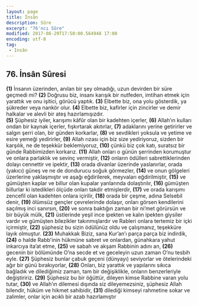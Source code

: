 ```yaml
---
layout: page
title: İnsân
description: Sûre
excerpt: "76'ncı Sûre"
modified: 2017-08-29T17:50:00.564948 17:00
encoding: utf-8
tag: 
 - Insân
---
```


## 76. İnsân Sûresi

**(1)** İnsanın üzerinden, anılan bir şey olmadığı, uzun devirden bir süre geçmedi mi?
**(2)** Doğrusu biz, insanı karışık bir nutfeden, imtihan etmek için yarattık ve onu işitici, görücü yaptık. 
**(3)** Elbette biz, ona yolu gösterdik, ya şükreder veya nankör olur.
**(4)** Elbette biz, kafirler için zincirler ve demir halkalar ve alevli bir ateş hazırlamışızdır.	
**(5)** Şüphesiz iyiler, karışımı kâfûr olan bir kadehten içerler,
**(6)** Allah’ın kulları ondan bir kaynak içerler, fışkırtarak akıtırlar,
**(7)** adaklarını yerine getirirler ve salgın şerri olan, bir günden korkarlar, 
**(8)** ve sevdikleri yoksula ve yetime ve esire yemeği yedirirler,
**(9)** Allah rızası için biz size yediriyoruz, sizden bir karşılık, ne de teşekkür beklemiyoruz,
****(10)**** çünkü biz çok katı, suratsız bir günde Rabbimizden korkarız.
****(11)**** Allah onları o günün şerrinden korumuştur ve onlara parlaklık ve sevinç vermiştir, 
****(12)**** onların ödülleri sabrettiklerinden dolayı cennettir ve ipektir,
****(13)**** orada divanlar üzerinde yaslanırlar, orada (yakıcı) güneş ve ne de dondurucu soğuk görmezler,
****(14)**** ve onun gölgeleri üzerlerine yaklaşmıştır ve aşağı eğdirilerek, meyvaları eğdirilmiştir, 
****(15)**** ve gümüşten kaplar ve billur olan kupalar yanlarında dolaştırılır, 
****(16)**** gümüşten billurlar ki istedikleri ölçüde onları takdir etmişlerdir,
****(17)**** ve orada karışımı zencefil olan kadehten onlara içirilir, 
****(18)**** orada bir çeşme, adına Selsebil denir,
****(19)**** ölümsüz gençler çevrelerinde dolaşır, onları görsen kendilerini saçılmış inci sanırsın, 
****(20)**** ve sonra baktığın zaman bir ni’met görürsün ve bir büyük mülk,
****(21)**** üstlerinde yeşil ince ipekten ve kalın ipekten giysiler vardır 
 ve gümüşten bilezikler takınmışlardır ve Rableri onlara tertemiz bir içki içirmiştir,
****(22)**** şüphesiz bu sizin ödülünüz oldu ve çalışmanız, teşekküre layık  olmuştur. 
****(23)**** Muhakkak Biziz, sana Kur’an’ı parça parça biz indirdik,
****(24)**** o halde Rabb'inin hükmüne sabret ve onlardan, günahkara yahut inkarcıya ita’at etme, 
****(25)**** ve sabah ve akşam Rabbinin adını an, 
****(26)**** gecenin bir bölümünde O’na secde et ve geceleyin uzun zaman O’nu tesbih eyle. 
****(27)**** Şüphesiz bunlar çabuk geçeni (dünyayı) seviyorlar ve ötelerindeki ağır bir günü bırakıyorlar,
****(28)**** Onları, biz yarattık ve yapılarını sıkıca bağladık ve dilediğimiz zaman, tam bir değişiklikle, onların benzerleriyle değiştiririz.
****(29)**** Şüphesiz bu bir öğüttür, dileyen kimse Rabbine varan yolu tutar, 
****(30)**** ve Allah’ın dilemesi dışında siz dileyemezsiniz, şüphesiz Allah bilendir, hüküm ve hikmet sahibidir, 
****(31)**** dilediği kimseyi rahmetine sokar ve zalimler, onlar için acıklı bir azab hazırlamıştır
